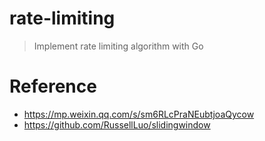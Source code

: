 # rate-limiting

> Implement rate limiting algorithm with Go

# Reference

- https://mp.weixin.qq.com/s/sm6RLcPraNEubtjoaQycow
- https://github.com/RussellLuo/slidingwindow
